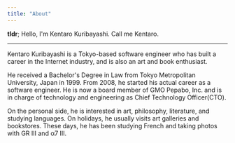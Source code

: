 ```yaml
---
title: "About"
---
```


**tldr**; Hello, I'm Kentaro Kuribayashi. Call me Kentaro.

----

Kentaro Kuribayashi is a Tokyo-based software engineer who has built a career in the Internet industry, and is also an art and book enthusiast.

He received a Bachelor's Degree in Law from Tokyo Metropolitan University, Japan in 1999. From 2008, he started his actual career as a software engineer. He is now a board member of GMO Pepabo, Inc. and is in charge of technology and engineering as Chief Technology Officer(CTO).

On the personal side, he is interested in art, philosophy, literature, and studying languages. On holidays, he usually visits art galleries and bookstores. These days, he has been studying French and taking photos with GR III and α7 III.
